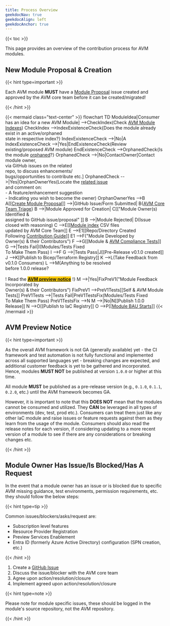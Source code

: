 ```yaml
---
title: Process Overview
geekdocNav: true
geekdocAlign: left
geekdocAnchor: true
---
```


{{< toc >}}

This page provides an overview of the contribution process for AVM modules.

## New Module Proposal & Creation

{{< hint type=important >}}

Each AVM module **MUST** have a [Module Proposal](https://aka.ms/AVM/ModuleProposal) issue created and approved by the AVM core team before it can be created/migrated!

{{< /hint >}}

{{< mermaid class="text-center" >}}
flowchart TD
    ModuleIdea[Consumer has an idea for a new AVM Module] -->CheckIndex(Check <a href='/Azure-Verified-Modules/indexes/'>AVM Module Indexes</a>)
    CheckIndex -->IndexExistenceCheck{Does the module already <br> exist in an active/orphaned <br> state in respective index?}
    IndexExistenceCheck -->|No|A
    IndexExistenceCheck -->|Yes|EndExistenceCheck(Review existing/proposed AVM module)
    EndExistenceCheck -->OrphanedCheck{Is the module <a href='/Azure-Verified-Modules/specs/shared/module-lifecycle/#orphaned-avm-modules'>orphaned</a>?}
    OrphanedCheck -->|No|ContactOwner[Contact module owner,<br> via GitHub issues on the related <br>repo, to discuss enhancements/<br>bugs/opportunities to contribute etc.]
    OrphanedCheck -->|Yes|OrphanOwnerYes(Locate the <a href='https://aka.ms/avm/orphanedmodules'>related issue</a> <br> and comment on:<br> - A feature/enhancement suggestion <br> - Indicating you wish to become the owner)
    OrphanOwnerYes -->B
    A[[<a href='https://aka.ms/avm/moduleproposal'>Create Module Proposal</a>]] -->|GitHub Issue/Form Submitted| B{<a href='/Azure-Verified-Modules/help-support/issue-triage/avm-issue-triage/#avm-core-team-triage-explained'>AVM Core Team Triage</a>}
    B -->|Module Approved for Creation| C[["Module Owner(s) Identified  & <br> assigned to GitHub issue/proposal" ]]
    B -->|Module Rejected| D(Issue closed with reasoning)
    C -->E[[<a href='/Azure-Verified-Modules/indexes/'>Module index</a> CSV files <br> updated by AVM Core Team]]
    E -->E1[[Repo/Directory Created <br> Following <a href='/Azure-Verified-Modules/contributing/'>Contribution Guide</a>]]
    E1 -->F("Module Developed by <br> Owner(s) & their Contributors")
    F -->G[[Module & <a href='https://aka.ms/avm/snfr3'>AVM Compliance Tests</a>]]
    G -->|Tests Fail|I(Modules/Tests Fixed <br> To Make Them Pass)
    I -->F
    G -->|Tests Pass|J[[Pre-Release v0.1.0 created]]
    J -->K[[Publish to Bicep/Terraform Registry]]
    K -->L(Take Feedback from v0.1.0 Consumers)
    L -->M{Anything to be resolved <br> before 1.0.0 release? <br> <br> ! Read the <mark style="background-color:#FBCA04;"><b><a href='/Azure-Verified-Modules/contributing/process/#avm-preview-notice'>AVM preview notice</a></b></mark> !}
    M -->|Yes|FixPreV1("Module Feedback Incorporated by <br> Owner(s) & their Contributors")
    FixPreV1 -->PreV1Tests[[Self & AVM Module Tests]]
    PreV1Tests -->|Tests Fail|PreV1TestsFix(Modules/Tests Fixed <br> To Make Them Pass)
    PreV1TestsFix -->N
    M -->|No|N[[Publish 1.0.0 Release]]
    N -->O[[Publish to IaC Registry]]
    O -->P[[<a href='/Azure-Verified-Modules/help-support/module-support/'>Module BAU Starts</a>]]
{{< /mermaid >}}

## AVM Preview Notice

{{< hint type=important >}}

As the overall AVM framework is not GA (generally available) yet - the CI framework and test automation is not fully functional and implemented across all supported languages yet - breaking changes are expected, and additional customer feedback is yet to be gathered and incorporated. Hence, modules **MUST NOT** be published at version `1.0.0` or higher at this time.

All module **MUST** be published as a pre-release version (e.g., `0.1.0`, `0.1.1`, `0.2.0`, etc.) until the AVM framework becomes GA.

However, it is important to note that this **DOES NOT** mean that the modules cannot be consumed and utilized. They **CAN** be leveraged in all types of environments (dev, test, prod etc.). Consumers can treat them just like any other IaC module and raise issues or feature requests against them as they learn from the usage of the module. Consumers should also read the release notes for each version, if considering updating to a more recent version of a module to see if there are any considerations or breaking changes etc.

{{< /hint >}}

## Module Owner Has Issue/Is Blocked/Has A Request

In the event that a module owner has an issue or is blocked due to specific AVM missing guidance, test environments, permission requirements, etc. they should follow the below steps:

{{< hint type=tip >}}

Common issues/blockers/asks/request are:

- Subscription level features
- Resource Provider Registration
- Preview Services Enablement
- Entra ID (formerly Azure Active Directory) configuration (SPN creation, etc.)

{{< /hint >}}

1. Create a [GitHub Issue](https://github.com/Azure/Azure-Verified-Modules/issues/new/choose)
2. Discuss the issue/blocker with the AVM core team
3. Agree upon action/resolution/closure
4. Implement agreed upon action/resolution/closure

{{< hint type=note >}}

Please note for module specific issues, these should be logged in the module's source repository, not the AVM repository.

{{< /hint >}}
